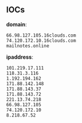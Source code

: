 
## IOCs

__domain__:

```text
66.98.127.105.16clouds.com
74.120.172.10.16clouds.com
mailnotes.online
```
__ipaddress__:

```text
101.219.17.111
118.31.3.116
1.192.194.162
171.88.142.148
171.88.143.37
171.88.143.72
221.13.74.218
66.98.127.105
74.120.172.10
8.218.67.52
```